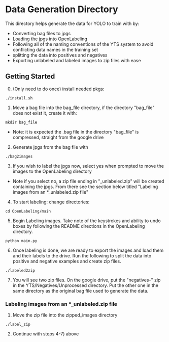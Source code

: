 # Data Generation Directory

This directory helps generate the data for YOLO to train with by:
- Converting bag files to jpgs 
- Loading the jpgs into OpenLabeling
- Following all of the naming conventions of the YTS system to avoid conflicting data names in the training set
- splitting the data into positives and negatives
- Exporting unlabeled and labeled images to zip files with ease

## Getting Started
0. (Only need to do once) install needed pkgs:
```
./install.sh
```
1. Move a bag file into the bag_file directory, if the directory "bag_file" does not exist it, create it with:
```
mkdir bag_file
```
- Note: it is expected the .bag file in the directory "bag_file" is compressed, straight from the google drive
2. Generate jpgs from the bag file with
```
./bag2images
```
3. If you wish to label the jpgs now, select yes when prompted to move the images to the OpenLabeling directory
- Note if you select no, a zip file ending in "_unlabeled.zip" will be created containing the jpgs. From there see the section below titled "Labeling images from an *_unlabeled.zip file" 
4. To start labeling: change directories: 
```
cd OpenLabeling/main
```
5. Begin Labeling images. Take note of the keystrokes and ability to undo boxes by following the README directions in the OpenLabeling directory.
```
python main.py
```
6. Once labeling is done, we are ready to export the images and load them and their labels to the drive. Run the following to split the data into positive and negative examples and create zip files.
```
./labeled2zip
```
7. You will see two zip files. On the google drive, put the "negatives-" zip in the YTS/Negatives/Unprocessed directory. Put the other one in the same directory as the original bag file used to generate the data.

### Labeling images from an *_unlabeled.zip file
1. Move the zip file into the zipped_images directory
```
./label_zip
```
2. Continue with steps 4-7) above


